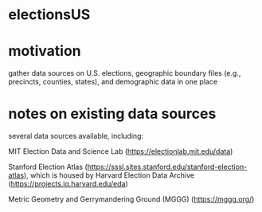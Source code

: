 # electionsUS

# motivation
gather data sources on U.S. elections, geographic boundary files (e.g., precincts, counties, states), and demographic data in one place

# notes on existing data sources
several data sources available, including:

MIT Election Data and Science Lab (https://electionlab.mit.edu/data)

Stanford Election Atlas (https://sssl.sites.stanford.edu/stanford-election-atlas), which is housed by Harvard Election Data Archive (https://projects.iq.harvard.edu/eda)

Metric Geometry and Gerrymandering Ground (MGGG) (https://mggg.org/)

# 
